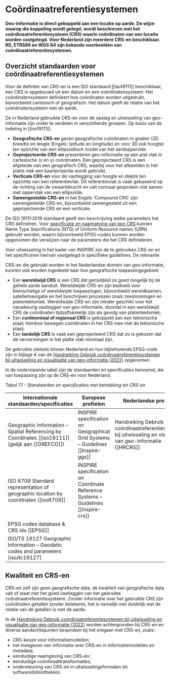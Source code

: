 # Coördinaatreferentiesystemen

**Geo-informatie is direct gekoppeld aan een locatie op aarde. De wijze waarop die koppeling wordt gelegd, wordt beschreven met het coördinaatreferentiesysteem (CRS) waarin coördinaten van een locatie worden vastgelegd. Voor Nederland zijn meerdere CRS-en beschikbaar. RD, ETRS89 en WGS 84 zijn bekende voorbeelden van coördinaatreferentiesystemen.**

## Overzicht standaarden voor coördinaatreferentiesystemen

Voor de definitie van CRS-en is een ISO standaard [[iso19111]] beschikbaar, een CRS is opgebouwd uit een datum en een coördinatensysteem. Het coördinatensysteem definieert hoe coördinaten worden uitgedrukt, bijvoorbeeld cartesisch of geografisch. Het datum geeft de relatie van het coördinatensysteem met de aarde.

De in Nederland gebruikte CRS-en voor de opslag en uitwisseling van geo-informatie zijn onder te verdelen in verschillende groepen. Op basis van de indeling in [[iso19111]].

* **Geografische CRS-en** geven geografische coördinaten in graden (2D breedte en lengte (Engels: latitude en longitude) en voor 3D ook hoogte) ten opzichte van een ellipsoïdisch model van het aardoppervlak. 
* **Geprojecteerde CRS-en** presenteren geo-informatie op een plat vlak in cartesische (x en y) coördinaten. Een geprojecteerd CRS is een afgeleide van een geografisch CRS, waarbij voor het afbeelden in het platte vlak een kaartprojectie wordt gebruikt.
* **Verticale CRS-en** voor de vastlegging van hoogte en diepte ten opzichte van een referentievlak. Dit referentievlak is vaak gebaseerd op de richting van de zwaartekracht en valt normaal gesproken niet samen met oppervlak van een ellipsoïde. 
* **Samengestelde CRS-en** in het Engels 'Compound CRS' zijn samengestelde CRS-en, bijvoorbeeld samengesteld uit een geprojecteerde CRS en een verticale.

De ISO 19111:2019 standaard geeft een beschrijving welke parameters het CRS definiëren. Voor [specificatie en naamgeving van een CRS](https://geonovum.github.io/HR-CRS-Gebruik/#naamgeving-van-crs) kunnen Name Type Sepcifications (NTS) of Uniform Resource names (URN) gebruikt worden, waarin bijvoorbeeld EPSG-codes kunnen worden opgenomen die verwijzen naar de parameters die het CRS definiëeren. 

Voor uitwisseling in het kader van INSPIRE zijn de te gebruiken CRS-en en het specificeren hiervan vastgelegd in specifieke guidelines. De relevante 

CRS-en die gebruikt worden in het Nederlandse domein van geo-informatie, kunnen ook worden ingedeeld naar hun geografische toepassingsgebied:
* Een **wereldwijd CRS** is een CRS dat gemiddeld zo goed mogelijk bij de gehele aarde aansluit. Wereldwijde CRS-en zijn bedoeld voor kleinschalige of wereldwijde toepassingen, bijvoorbeeld wereldkaarten, satellietnavigatie en het beschrijven processen zoals zeestromingen en platentektoniek. Wereldwijde CRS-en zijn minder geschikt voor het nauwkeurig vastleggen van geo-informatie, doordat in een wereldwijd CRS de coördinaten tijdsafhankelijk zijn als gevolg van platentektoniek;
* Een **continentaal of regionaal CRS** is gekoppeld aan een tektonische plaat; hierdoor bewegen coördinaten in het CRS mee met de tektonische plaat;
* Een **landelijk CRS** is vaak een geprojecteerd CRS dat zo is gekozen dat de vervormingen in het platte vlak minimaal zijn.

De gebruikte stelsels binnen Nederland en hun bijbehorende EPSG-code zijn in bijlage A van de [Handreiking Gebruik coördinaatreferentiesystemen bij uitwisseling en visualisatie van geo-informatie (2022)](https://docs.geostandaarden.nl/crs/crs/) opgenomen.

In de onderstaande tabel zijn de standaarden en specificaties benoemd, die van toepassing zijn op de CRS-en voor Nederland.

*Tabel 7.1 - Standaarden en specificaties met betrekking tot CRS-en*

| **Internationale standaarden/specificaties**                                            | **Europese profielen**                                                          | **Nederlandse profielen**                                                      |
|-----------------------------------------------------------------------------------------|---------------------------------------------------------------------------------|--------------------------------------------------------------------------------|
| Geographic Information – Spatial Referencing by Coordinates [[iso19111]] (gelijk aan [[OREFCO]]) | INSPIRE specification on Geographical Grid Systems – Guidelines [[inspire-ggs]] | Handreiking Gebruik coördinaatreferentiesystemen bij uitwisseling en visualisatie van geo-informatie [[HRCRS]] |
| ISO 6709 Standard representation of geographic location by coordinates [[iso6709]] | INSPIRE specification on Coordinate Reference Systems – Guidelines [[inspire-crs]] | |
| EPSG codes database & CRS Ids [[EPSG]]  |  |  |
| ISO/TS 19127 Geographic Information – Geodetic codes and parameters [iso/tc19127]  |  |  |


## Kwaliteit en CRS-en

CRS-en zelf zijn geen geografische data, de kwaliteit van geografische data valt of staat met het goed vastleggen van het gebruikte coördinaatreferentiesysteem. Zonder informatie over het gebruikte CRS zijn coördinaten getallen zonder betekenis, het is namelijk niet duidelijk wat de relatie van de getallen is met de aarde.

In de [Handreiking Gebruik coördinaatreferentiesystemen bij uitwisseling en visualisatie van geo-informatie (2022)](https://docs.geostandaarden.nl/crs/crs/) worden achtergronden bij CRS-en en diverse aandachtspunten besproken bij het omgaan met CRS-en, zoals:

* CRS-keuze voor informatiemodellen;
* het meegeven van informatie over CRS-en in informatiemodellen en metadata;
* eenduidige naamgeving van CRS-en;
* eenduidige coördinaattransformaties;
* ondersteuning van CRS-en in uitwisselingsformaten en software(bibliotheken). 